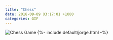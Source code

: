 ```yaml
---
title: "Chess"
date: 2018-09-09 03:17:01 +1000
categories: GIF
---
```


<img src="{{site.url}}{{site.baseurl}}/assets/images/gifs/chess-game.gif" alt="Chess Game" title="Chess Game">
{%- include default/jorge.html -%}
